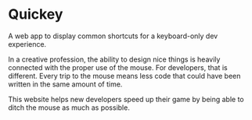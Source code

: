 # Quickey
A web app to display common shortcuts for a keyboard-only dev experience.

In a creative profession, the ability to design nice things is heavily connected with the proper use of the mouse. For developers, that is different.
Every trip to the mouse means less code that could have been written in the same amount of time.

This website helps new developers speed up their game by being able to ditch the mouse as much as possible.
